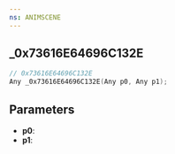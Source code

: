 ```yaml
---
ns: ANIMSCENE
---
```

## _0x73616E64696C132E

```c
// 0x73616E64696C132E
Any _0x73616E64696C132E(Any p0, Any p1);
```

## Parameters
* **p0**:
* **p1**:
